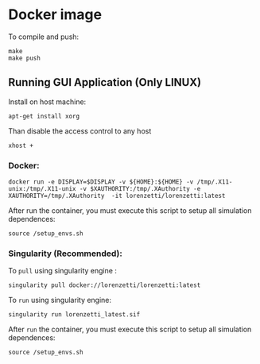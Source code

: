 # Docker image

To compile and push:

```
make
make push
```

## Running GUI Application (Only LINUX)

Install on host machine:

```
apt-get install xorg
```

Than disable the access control to any host 

```
xhost + 
```


### Docker:

```
docker run -e DISPLAY=$DISPLAY -v ${HOME}:${HOME} -v /tmp/.X11-unix:/tmp/.X11-unix -v $XAUTHORITY:/tmp/.XAuthority -e XAUTHORITY=/tmp/.XAuthority  -it lorenzetti/lorenzetti:latest
```

After run the container, you must execute this script to
setup all simulation dependences:

```
source /setup_envs.sh
```


### Singularity (Recommended):


To `pull` using singularity engine :

```
singularity pull docker://lorenzetti/lorenzetti:latest
```

To `run` using singularity engine:

```
singularity run lorenzetti_latest.sif
```

After `run` the container, you must execute this script to
setup all simulation dependences:

```
source /setup_envs.sh
```